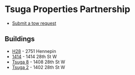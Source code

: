# Tsuga Properties Partnership

* [Submit a tow request](http://tow.tsuga.co/)

## Buildings

* [H28](http://www.h28.co/) - 2751 Hennepin
* [1414](/1414.html) - 1414 28th St W
* [Tsuga 8](/apt.html) - 1408 28th St W
* [Tsuga 2](/apt.html) - 1402 28th St W
